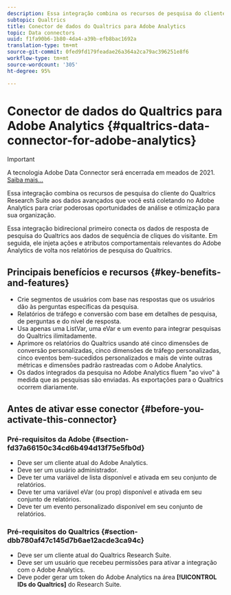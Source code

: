 ```yaml
---
description: Essa integração combina os recursos de pesquisa do cliente do Qualtrics Research Suite aos dados avançados que você está coletando no Adobe Analytics para criar poderosas oportunidades de análise e otimização para sua organização.
subtopic: Qualtrics
title: Conector de dados do Qualtrics para Adobe Analytics
topic: Data connectors
uuid: f1fa90b6-1b80-4da4-a39b-efb8bac1692a
translation-type: tm+mt
source-git-commit: 0fed9fd179feadae26a364a2ca79ac396251e8f6
workflow-type: tm+mt
source-wordcount: '305'
ht-degree: 95%

---
```



# Conector de dados do Qualtrics para Adobe Analytics {#qualtrics-data-connector-for-adobe-analytics}

>[!IMPORTANT]
>
>A tecnologia Adobe Data Connector será encerrada em meados de 2021. [Saiba mais...](/help/import/data-connectors/data-connectors-eol.md)

Essa integração combina os recursos de pesquisa do cliente do Qualtrics Research Suite aos dados avançados que você está coletando no Adobe Analytics para criar poderosas oportunidades de análise e otimização para sua organização.

Essa integração bidirecional primeiro conecta os dados de resposta de pesquisa do Qualtrics aos dados de sequência de cliques do visitante. Em seguida, ele injeta ações e atributos comportamentais relevantes do Adobe Analytics de volta nos relatórios de pesquisa do Qualtrics.

## Principais benefícios e recursos {#key-benefits-and-features}

* Crie segmentos de usuários com base nas respostas que os usuários dão às perguntas específicas da pesquisa.
* Relatórios de tráfego e conversão com base em detalhes de pesquisa, de perguntas e do nível de resposta.
* Usa apenas uma ListVar, uma eVar e um evento para integrar pesquisas do Qualtrics ilimitadamente.
* Aprimore os relatórios do Qualtrics usando até cinco dimensões de conversão personalizadas, cinco dimensões de tráfego personalizadas, cinco eventos bem-sucedidos personalizados e mais de vinte outras métricas e dimensões padrão rastreadas com o Adobe Analytics.
* Os dados integrados da pesquisa no Adobe Analytics fluem &quot;ao vivo&quot; à medida que as pesquisas são enviadas. As exportações para o Qualtrics ocorrem diariamente.

## Antes de ativar esse conector {#before-you-activate-this-connector}

### Pré-requisitos da Adobe {#section-fd37a66150c34cd6b494d13f75e5fb0d}

* Deve ser um cliente atual do Adobe Analytics.
* Deve ser um usuário administrador.
* Deve ter uma variável de lista disponível e ativada em seu conjunto de relatórios.
* Deve ter uma variável eVar (ou prop) disponível e ativada em seu conjunto de relatórios.
* Deve ter um evento personalizado disponível em seu conjunto de relatórios.

### Pré-requisitos do Qualtrics {#section-dbb780af47c145d7b6ae12acde3ca94c}

* Deve ser um cliente atual do Qualtrics Research Suite.
* Deve ser um usuário que recebeu permissões para ativar a integração com o Adobe Analytics.
* Deve poder gerar um token do Adobe Analytics na área **[!UICONTROL IDs do Qualtrics]** do Research Suite.
